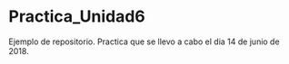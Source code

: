 # Practica_Unidad6
Ejemplo de repositorio.
Practica que se llevo a cabo el dia 14 de junio de 2018.
